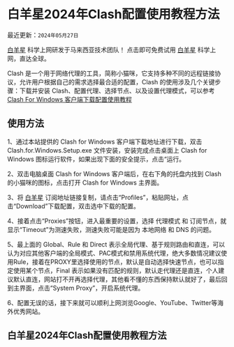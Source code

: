 # 白羊星2024年Clash配置使用教程方法

最近更新：`2024年05月27日`

[白羊星](https://www.baiyangxing.com/#/register?code=T7K0IxEF) 科学上网研发于马来西亚技术团队！ 点击即可免费试用 [白羊星](https://www.baiyangxing.com/#/register?code=T7K0IxEF) 科学上网，直达全球。

Clash 是一个用于网络代理的工具，简称小猫咪，它支持多种不同的远程链接协议，允许用户根据自己的需求选择最合适的配置，Clash 的使用涉及几个关键步骤：下载并安装 Clash、配置代理、选择节点、以及设置代理模式，可以参考[Clash For Windows 客户端下载配置使用教程](https://opclash.com/article/116.html)

<h2>使用方法</h2>
1、通过本站提供的 Clash for Windows 客户端下载地址进行下载，双击 Clash.for.Windows.Setup.exe 文件安装，安装完成点击桌面上 Clash for Windows 图标运行软件，如果出现下面的安全提示，点击“运行。

2、双击电脑桌面 Clash for Windows 客户端后，在右下角的托盘内找到 Clash 的小猫咪的图标，点击打开 Clash for Windows 主界面。

3、将 [白羊星](https://www.baiyangxing.com/#/register?code=T7K0IxEF) 订阅地址链接复制，请点击“Profiles”，粘贴网址，点击“Download”下载配置，双击选中下载的配置。

4、接着点击“Proxies”按钮，进入最重要的设置，选择 代理模式 和 订阅节点，就显示“Timeout”为测速失败，测速失败可能是因为 本地网络 和 DNS 的问题。

5、最上面的 Global、Rule 和 Direct 表示全局代理、基于规则路由和直连，可以认为对应其他客户端的全局模式、PAC模式和禁用系统代理，绝大多数情况建议使用Rule，接着在PROXY里选择使用的节点，默认是自动选择快速节点，也可以指定使用某个节点，Final 表示如果没有匹配的规则，默认走代理还是直连，个人建议默认直连，网站打不开再选择代理，其他看不懂的东西保持默认就好了，最后回到主界面，点击“System Proxy”，开启系统代理。

6、配置无误的话，接下来就可以顺利上网浏览Google、YouTube、Twitter等海外优秀网站。

<h2>白羊星2024年Clash配置使用教程方法</h2>
